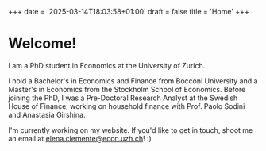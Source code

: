 +++
date = '2025-03-14T18:03:58+01:00'
draft = false
title = 'Home'
+++

# Welcome!

I am a PhD student in Economics at the University of Zurich. 

I hold a Bachelor's in Economics and Finance from Bocconi University and a Master's in Economics from the Stockholm School of Economics. Before joining the PhD, I was a Pre-Doctoral Research Analyst at the Swedish House of Finance, working on household finance with Prof. Paolo Sodini and Anastasia Girshina. 

I'm currently working on my website. If you'd like to get in touch, shoot me an email at elena.clemente@econ.uzh.ch! :) 
